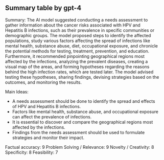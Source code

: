 ## Summary table by gpt-4
Summary: 
The AI model suggested conducting a needs assessment to gather information about the cancer risks associated with HPV and Hepatitis B infections, such as their prevalence in specific communities or demographic groups. The model proposed steps to identify the affected populations, study various factors affecting the spread of infections like mental health, substance abuse, diet, occupational exposure, and chronicle the potential methods for testing, treatment, prevention, and education. Furthermore, it recommended pinpointing geographical regions most affected by the infections, analyzing the prevalent diseases, creating a visual map of the areas, and forming hypotheses regarding the reasons behind the high infection rates, which are tested later. The model advised testing these hypotheses, sharing findings, devising strategies based on the outcomes, and monitoring the results.

Main Ideas: 
- A needs assessment should be done to identify the spread and effects of HPV and Hepatitis B infections.
- Factors like mental health, substance abuse, and occupational exposure can affect the prevalence of infections.
- It is essential to discover and compare the geographical regions most affected by the infections.
- Findings from the needs assessment should be used to formulate strategies and monitor their impact.

Factual accuracy: 9
Problem Solving / Relevance: 9
Novelty / Creativity: 8
Specificity: 8
Feasibility: 7
